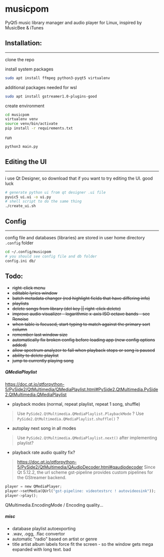 # musicpom

PyQt5 music library manager and audio player for Linux, inspired by MusicBee & iTunes

## Installation:
___
clone the repo

install system packages
```bash
sudo apt install ffmpeg python3-pyqt5 virtualenv
```

additional packages needed for wsl
```bash
sudo apt install gstreamer1.0-plugins-good
```

create environment
```bash
cd musicpom
virtualenv venv
source venv/bin/activate
pip install -r requirements.txt
```

run
```bash
python3 main.py
```
## Editing the UI
___
i use Qt Designer, so download that if you want to try editing the UI. good luck
```bash
# generate python ui from qt designer .ui file
pyuic5 ui.ui -o ui.py
# shell script to do the same thing
./create_ui.sh
```
## Config
___
config file and databases (libraries) are stored in user home directory `.config` folder
```bash
cd ~/.config/musicpom
# you should see config file and db folder
config.ini db/
```

## Todo:

- ~~right-click menu~~
- ~~editable lyrics window~~
- ~~batch metadata changer (red highlight fields that have differing info)~~
- ~~playlists~~
- ~~delete songs from library (del key || right-click delete)~~
- ~~improve audio visualizer - logarithmic x-axis ISO octave bands - see Renoise~~
- ~~when table is focused, start typing to match against the primary sort column~~
- ~~remember last window size~~
- ~~automatically fix broken config before loading app (new config options added)~~
- ~~allow spectrum analyzer to fall when playback stops or song is paused~~
- ~~ability to delete playlist~~
- ~~jump to currently playing song~~
##### QMediaPlaylist
https://doc.qt.io/qtforpython-5/PySide2/QtMultimedia/QMediaPlaylist.html#PySide2.QtMultimedia.PySide2.QtMultimedia.QMediaPlaylist
- playback modes (normal, repeat playlist, repeat 1 song, shuffle)
> Use `PySide2.QtMultimedia.QMediaPlaylist.PlaybackMode` ?
> Use `PySide2.QtMultimedia.QMediaPlaylist.shuffle()` ?
- autoplay next song in all modes
> Use `PySide2.QtMultimedia.QMediaPlaylist.next()` after implementing playlist?
- playback rate audio quality fix?
> https://doc.qt.io/qtforpython-5/PySide2/QtMultimedia/QAudioDecoder.html#qaudiodecoder
> Since Qt 5.12.2, the url scheme gst-pipeline provides custom pipelines for the GStreamer backend.
```py
player = new QMediaPlayer;
player->setMedia(QUrl("gst-pipeline: videotestsrc ! autovideosink"));
player->play();
```
QMultimedia.EncodingMode / Encoding quality...
##### misc
- database playlist autoexporting
- .wav, .ogg, .flac convertor
- automatic "radio" based on artist or genre
- title artist album labels force fit the screen - so the window gets mega expanded with long text. bad
